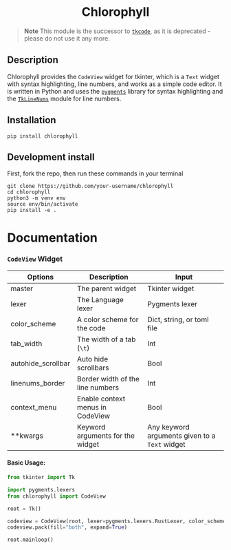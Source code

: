 <h1 align="center">Chlorophyll</h1>

> **Note**
> This module is the successor to [`tkcode`](https://github.com/rdbende/tkcode), as it is deprecated - please do not use it any more.

## Description
Chlorophyll provides the `CodeView` widget for tkinter, which is a `Text` widget with syntax highlighting, line numbers, and works as a simple code editor. It is written in Python and uses the [`pygments`](https://pygments.org/) library for syntax highlighting and the [`TkLineNums`](https://www.github.com/Moosems/TkLineNums) module for line numbers.

## Installation
`pip install chlorophyll`

## Development install
First, fork the repo, then run these commands in your terminal
```console
git clone https://github.com/your-username/chlorophyll
cd chlorophyll
python3 -m venv env
source env/bin/activate
pip install -e .
```

# Documentation

### `CodeView` Widget
|Options           |Description                     |Input                                         |
|------------------|--------------------------------|----------------------------------------------|
|master            |The parent widget               |Tkinter widget                                |
|lexer             |The Language lexer              |Pygments lexer                                |
|color_scheme      |A color scheme for the code     |Dict, string, or toml file                    |
|tab_width         |The width of a tab (`\t`)       |Int                                           |
|autohide_scrollbar|Auto hide scrollbars            |Bool                                          |
|linenums_border   |Border width of the line numbers|Int                                           |
|context_menu      |Enable context menus in CodeView|Bool                                          |
|**kwargs          |Keyword arguments for the widget|Any keyword arguments given to a `Text` widget|

#### Basic Usage:
```python
from tkinter import Tk

import pygments.lexers
from chlorophyll import CodeView

root = Tk()

codeview = CodeView(root, lexer=pygments.lexers.RustLexer, color_scheme="monokai")
codeview.pack(fill="both", expand=True)

root.mainloop()
```

